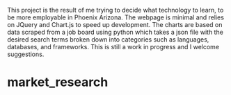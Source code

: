 This project is the result of me trying to decide what technology to learn, to be more employable in Phoenix Arizona. The webpage is minimal and relies on JQuery and Chart.js to speed up development. The charts are based on data scraped from a job board using python which takes a json file with the desired search terms broken down into categories such as languages, databases, and frameworks. This is still a work in progress and I welcome suggestions.  
# market_research
